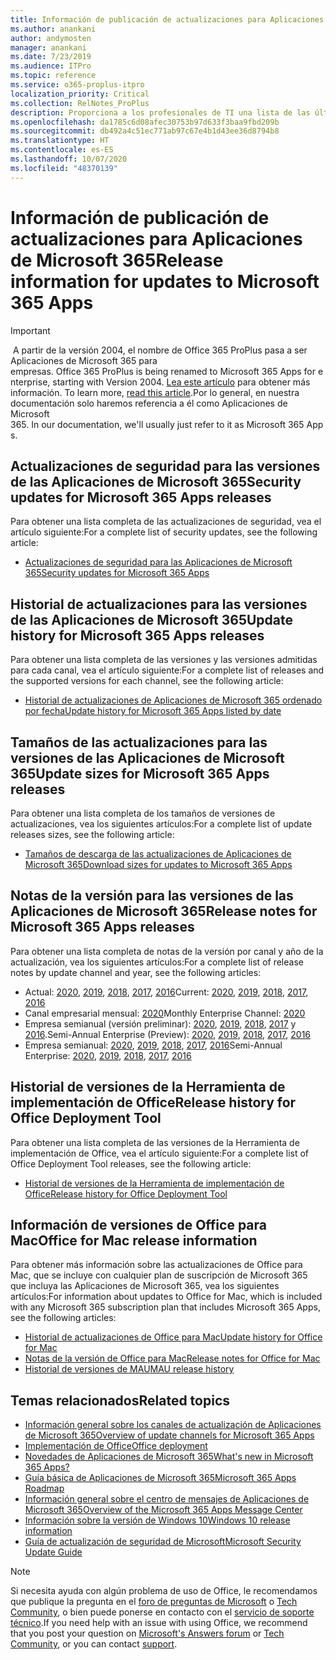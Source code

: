 ```yaml
---
title: Información de publicación de actualizaciones para Aplicaciones de Microsoft 365
ms.author: anankani
author: andymosten
manager: anankani
ms.date: 7/23/2019
ms.audience: ITPro
ms.topic: reference
ms.service: o365-proplus-itpro
localization_priority: Critical
ms.collection: RelNotes_ProPlus
description: Proporciona a los profesionales de TI una lista de las últimas versiones de las Aplicaciones de Microsoft 365 para cada canal de actualización y vínculos a notas de la versión y el historial de actualizaciones.
ms.openlocfilehash: da1785c6d08afec30753b97d633f3baa9fbd209b
ms.sourcegitcommit: db492a4c51ec771ab97c67e4b1d43ee36d8794b8
ms.translationtype: HT
ms.contentlocale: es-ES
ms.lasthandoff: 10/07/2020
ms.locfileid: "48370139"
---
```

# <a name="release-information-for-updates-to-microsoft-365-apps"></a><span data-ttu-id="a869a-103">Información de publicación de actualizaciones para Aplicaciones de Microsoft 365</span><span class="sxs-lookup"><span data-stu-id="a869a-103">Release information for updates to Microsoft 365 Apps</span></span>


> [!IMPORTANT]
><span data-ttu-id="a869a-104"> A partir de la versión 2004, el nombre de Office 365 ProPlus pasa a ser Aplicaciones de Microsoft 365 para empresas.</span><span class="sxs-lookup"><span data-stu-id="a869a-104"> Office 365 ProPlus is being renamed to Microsoft 365 Apps for enterprise, starting with Version 2004.</span></span><span data-ttu-id="a869a-105"> [Lea este artículo](https://go.microsoft.com/fwlink/p/?linkid=2123420) para obtener más información.</span><span class="sxs-lookup"><span data-stu-id="a869a-105"> To learn more, [read this article](https://go.microsoft.com/fwlink/p/?linkid=2123420).</span></span><span data-ttu-id="a869a-106">Por lo general, en nuestra documentación solo haremos referencia a él como Aplicaciones de Microsoft 365.</span><span class="sxs-lookup"><span data-stu-id="a869a-106"> In our documentation, we'll usually just refer to it as Microsoft 365 Apps.</span></span>


## <a name="security-updates-for-microsoft-365-apps-releases"></a><span data-ttu-id="a869a-107">Actualizaciones de seguridad para las versiones de las Aplicaciones de Microsoft 365</span><span class="sxs-lookup"><span data-stu-id="a869a-107">Security updates for Microsoft 365 Apps releases</span></span>

<span data-ttu-id="a869a-108">Para obtener una lista completa de las actualizaciones de seguridad, vea el artículo siguiente:</span><span class="sxs-lookup"><span data-stu-id="a869a-108">For a complete list of security updates, see the following article:</span></span>
 - [<span data-ttu-id="a869a-109">Actualizaciones de seguridad para las Aplicaciones de Microsoft 365</span><span class="sxs-lookup"><span data-stu-id="a869a-109">Security updates for Microsoft 365 Apps</span></span>](microsoft365-apps-security-updates.md)


## <a name="update-history-for-microsoft-365-apps-releases"></a><span data-ttu-id="a869a-110">Historial de actualizaciones para las versiones de las Aplicaciones de Microsoft 365</span><span class="sxs-lookup"><span data-stu-id="a869a-110">Update history for Microsoft 365 Apps releases</span></span>

<span data-ttu-id="a869a-111">Para obtener una lista completa de las versiones y las versiones admitidas para cada canal, vea el artículo siguiente:</span><span class="sxs-lookup"><span data-stu-id="a869a-111">For a complete list of releases and the supported versions for each channel, see the following article:</span></span>

- [<span data-ttu-id="a869a-112">Historial de actualizaciones de Aplicaciones de Microsoft 365 ordenado por fecha</span><span class="sxs-lookup"><span data-stu-id="a869a-112">Update history for Microsoft 365 Apps listed by date</span></span>](update-history-microsoft365-apps-by-date.md)


 ## <a name="update-sizes-for-microsoft-365-apps-releases"></a><span data-ttu-id="a869a-113">Tamaños de las actualizaciones para las versiones de las Aplicaciones de Microsoft 365</span><span class="sxs-lookup"><span data-stu-id="a869a-113">Update sizes for Microsoft 365 Apps releases</span></span>

<span data-ttu-id="a869a-114">Para obtener una lista completa de los tamaños de versiones de actualizaciones, vea los siguientes artículos:</span><span class="sxs-lookup"><span data-stu-id="a869a-114">For a complete list of update releases sizes, see the following article:</span></span>
 - [<span data-ttu-id="a869a-115">Tamaños de descarga de las actualizaciones de Aplicaciones de Microsoft 365</span><span class="sxs-lookup"><span data-stu-id="a869a-115">Download sizes for updates to Microsoft 365 Apps</span></span>](download-sizes-microsoft365-apps-updates.md)

## <a name="release-notes-for-microsoft-365-apps-releases"></a><span data-ttu-id="a869a-116">Notas de la versión para las versiones de las Aplicaciones de Microsoft 365</span><span class="sxs-lookup"><span data-stu-id="a869a-116">Release notes for Microsoft 365 Apps releases</span></span>

<span data-ttu-id="a869a-117">Para obtener una lista completa de notas de la versión por canal y año de la actualización, vea los siguientes artículos:</span><span class="sxs-lookup"><span data-stu-id="a869a-117">For a complete list of release notes by update channel and year, see the following articles:</span></span>
 - <span data-ttu-id="a869a-118">Actual: [2020](current-channel.md), [2019](monthly-channel-2019.md), [2018](monthly-channel-2018.md), [2017](monthly-channel-2017.md), [2016](monthly-channel-2016.md)</span><span class="sxs-lookup"><span data-stu-id="a869a-118">Current: [2020](current-channel.md), [2019](monthly-channel-2019.md), [2018](monthly-channel-2018.md), [2017](monthly-channel-2017.md), [2016](monthly-channel-2016.md)</span></span>
 - <span data-ttu-id="a869a-119">Canal empresarial mensual: [2020](monthly-enterprise-channel.md)</span><span class="sxs-lookup"><span data-stu-id="a869a-119">Monthly Enterprise Channel:  [2020](monthly-enterprise-channel.md)</span></span>
 - <span data-ttu-id="a869a-120">Empresa semianual (versión preliminar): [2020](semi-annual-enterprise-channel-preview.md), [2019](semi-annual-channel-targeted-2019.md), [2018](semi-annual-channel-targeted-2018.md), [2017](semi-annual-channel-targeted-2017.md) y [2016](semi-annual-channel-targeted-2016.md).</span><span class="sxs-lookup"><span data-stu-id="a869a-120">Semi-Annual Enterprise (Preview): [2020](semi-annual-enterprise-channel-preview.md), [2019](semi-annual-channel-targeted-2019.md), [2018](semi-annual-channel-targeted-2018.md), [2017](semi-annual-channel-targeted-2017.md), [2016](semi-annual-channel-targeted-2016.md)</span></span>
 - <span data-ttu-id="a869a-121">Empresa semianual: [2020](semi-annual-enterprise-channel.md), [2019](semi-annual-channel-2019.md), [2018](semi-annual-channel-2018.md), [2017](semi-annual-channel-2017.md), [2016](semi-annual-channel-2016.md)</span><span class="sxs-lookup"><span data-stu-id="a869a-121">Semi-Annual Enterprise: [2020](semi-annual-enterprise-channel.md), [2019](semi-annual-channel-2019.md), [2018](semi-annual-channel-2018.md), [2017](semi-annual-channel-2017.md), [2016](semi-annual-channel-2016.md)</span></span>

 ## <a name="release-history-for-office-deployment-tool"></a><span data-ttu-id="a869a-122">Historial de versiones de la Herramienta de implementación de Office</span><span class="sxs-lookup"><span data-stu-id="a869a-122">Release history for Office Deployment Tool</span></span>
 <span data-ttu-id="a869a-123">Para obtener una lista completa de las versiones de la Herramienta de implementación de Office, vea el artículo siguiente:</span><span class="sxs-lookup"><span data-stu-id="a869a-123">For a complete list of Office Deployment Tool releases, see the following article:</span></span>
 - [<span data-ttu-id="a869a-124">Historial de versiones de la Herramienta de implementación de Office</span><span class="sxs-lookup"><span data-stu-id="a869a-124">Release history for Office Deployment Tool</span></span>](ODT-release-history.md)

## <a name="office-for-mac-release-information"></a><span data-ttu-id="a869a-125">Información de versiones de Office para Mac</span><span class="sxs-lookup"><span data-stu-id="a869a-125">Office for Mac release information</span></span>

<span data-ttu-id="a869a-126">Para obtener más información sobre las actualizaciones de Office para Mac, que se incluye con cualquier plan de suscripción de Microsoft 365 que incluya las Aplicaciones de Microsoft 365, vea los siguientes artículos:</span><span class="sxs-lookup"><span data-stu-id="a869a-126">For information about updates to Office for Mac, which is included with any Microsoft 365 subscription plan that includes Microsoft 365 Apps, see the following articles:</span></span>
 - [<span data-ttu-id="a869a-127">Historial de actualizaciones de Office para Mac</span><span class="sxs-lookup"><span data-stu-id="a869a-127">Update history for Office for Mac</span></span>](update-history-office-for-mac.md)
 - [<span data-ttu-id="a869a-128">Notas de la versión de Office para Mac</span><span class="sxs-lookup"><span data-stu-id="a869a-128">Release notes for Office for Mac</span></span>](release-notes-office-for-mac.md)
 - [<span data-ttu-id="a869a-129">Historial de versiones de MAU</span><span class="sxs-lookup"><span data-stu-id="a869a-129">MAU release history</span></span>](release-history-microsoft-autoupdate.md)


## <a name="related-topics"></a><span data-ttu-id="a869a-130">Temas relacionados</span><span class="sxs-lookup"><span data-stu-id="a869a-130">Related topics</span></span>

- [<span data-ttu-id="a869a-131">Información general sobre los canales de actualización de Aplicaciones de Microsoft 365</span><span class="sxs-lookup"><span data-stu-id="a869a-131">Overview of update channels for Microsoft 365 Apps</span></span>](https://docs.microsoft.com/DeployOffice/overview-of-update-channels-for-office-365-proplus)
- [<span data-ttu-id="a869a-132">Implementación de Office</span><span class="sxs-lookup"><span data-stu-id="a869a-132">Office deployment</span></span>](https://docs.microsoft.com/deployoffice/)
- [<span data-ttu-id="a869a-133">Novedades de Aplicaciones de Microsoft 365</span><span class="sxs-lookup"><span data-stu-id="a869a-133">What's new in Microsoft 365 Apps?</span></span>](https://support.office.com/article/95c8d81d-08ba-42c1-914f-bca4603e1426)
- [<span data-ttu-id="a869a-134">Guía básica de Aplicaciones de Microsoft 365</span><span class="sxs-lookup"><span data-stu-id="a869a-134">Microsoft 365 Apps Roadmap</span></span>](https://products.office.com/business/office-365-roadmap)
- [<span data-ttu-id="a869a-135">Información general sobre el centro de mensajes de Aplicaciones de Microsoft 365</span><span class="sxs-lookup"><span data-stu-id="a869a-135">Overview of the Microsoft 365 Apps Message Center</span></span>](https://support.office.com/article/38fb3333-bfcc-4340-a37b-deda509c2093)
- [<span data-ttu-id="a869a-136">Información sobre la versión de Windows 10</span><span class="sxs-lookup"><span data-stu-id="a869a-136">Windows 10 release information</span></span>](https://www.microsoft.com/itpro/windows-10/release-information)
- [<span data-ttu-id="a869a-137">Guía de actualización de seguridad de Microsoft</span><span class="sxs-lookup"><span data-stu-id="a869a-137">Microsoft Security Update Guide</span></span>](https://portal.msrc.microsoft.com/)

> [!NOTE]
> <span data-ttu-id="a869a-138">Si necesita ayuda con algún problema de uso de Office, le recomendamos que publique la pregunta en el [foro de preguntas de Microsoft](https://answers.microsoft.com/) o [Tech Community](https://techcommunity.microsoft.com/), o bien puede ponerse en contacto con el [servicio de soporte técnico](https://support.microsoft.com/contactus).</span><span class="sxs-lookup"><span data-stu-id="a869a-138">If you need help with an issue with using Office, we recommend that you post your question on [Microsoft's Answers forum](https://answers.microsoft.com/) or [Tech Community](https://techcommunity.microsoft.com/), or you can contact [support](https://support.microsoft.com/contactus).</span></span>
